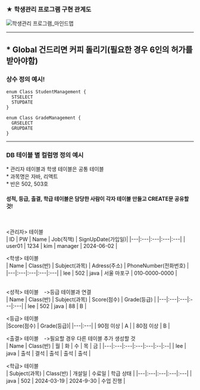 ### ★ 학생관리 프로그램 구현 관계도  

![학생관리 프로그램_마인드맵](https://github.com/kth232/team3_project2_2/assets/136600208/0b0a8fc9-6e44-438f-a406-73558b5e5598)
<br>  

---
## \* Global 건드리면 커피 돌리기(필요한 경우 6인의 허가를 받아야함)

### 상수 정의 예시!
```
enum Class StudentManagement {
  STSELECT
  STUPDATE
}

enum Class GradeManagement {
  GRSELECT
  GRUPDATE
}
```
---

### DB 테이블 별 컬럼명 정의 예시  
\* 관리자 테이블과 학생 테이블은 공통 테이블  
\* 과목명은 자바, 리액트  
\* 반은 502, 503호
#### 성적, 등급, 출결, 학급 테이블은 담당한 사람이 각자 테이블 만들고 CREATE문 공유할 것!  
<br>

<관리자> 테이블  
| ID | PW | Name | Job(직책) | SignUpDate(가입일)|
|---|:---|:---|:---|:---|
| user01 | 1234 | kim | manager | 2024-06-02 |
<br>

<학생> 테이블  
| Name | Class(반) | Subject(과목) |  Adress(주소) | PhoneNumber(전화번호) |
|---|:---|:---|:---|:---|
| lee | 502 | java | 서울 마포구 | 010-0000-0000 |  
<br>
  
<성적> 테이블 &ensp; ->등급 테이블과 연결  
| Name | Class(반) | Subject(과목) |  Score(점수) | Grade(등급) |
|---|:---|:---|:---|:---|
| lee | 502 | java | 88 | B |
<br>

<등급> 테이블  
|Score(점수) | Grade(등급)|
|---|:---|
| 90점 이상 | A |
| 80점 이상 | B |
<br>  

<출결> 테이블 &ensp; ->필요할 경우 다른 테이블 추가 생성할 것  
| Name | Class(반) | 월 |  화 | 수 | 목 | 금 |
|---|:---|:---|:---|:---|:--|:--|
| lee | java | 출석 | 결석 | 출석 | 출석 | 출석 |
<br>  

<학급> 테이블  
| Subject(과목) | Class(반) | 개설일 | 수료일 | 학급 상태 |
|---|:---|:---|:---|:---|
| java | 502 | 2024-03-19 | 2024-9-30 | 수업 진행 |
